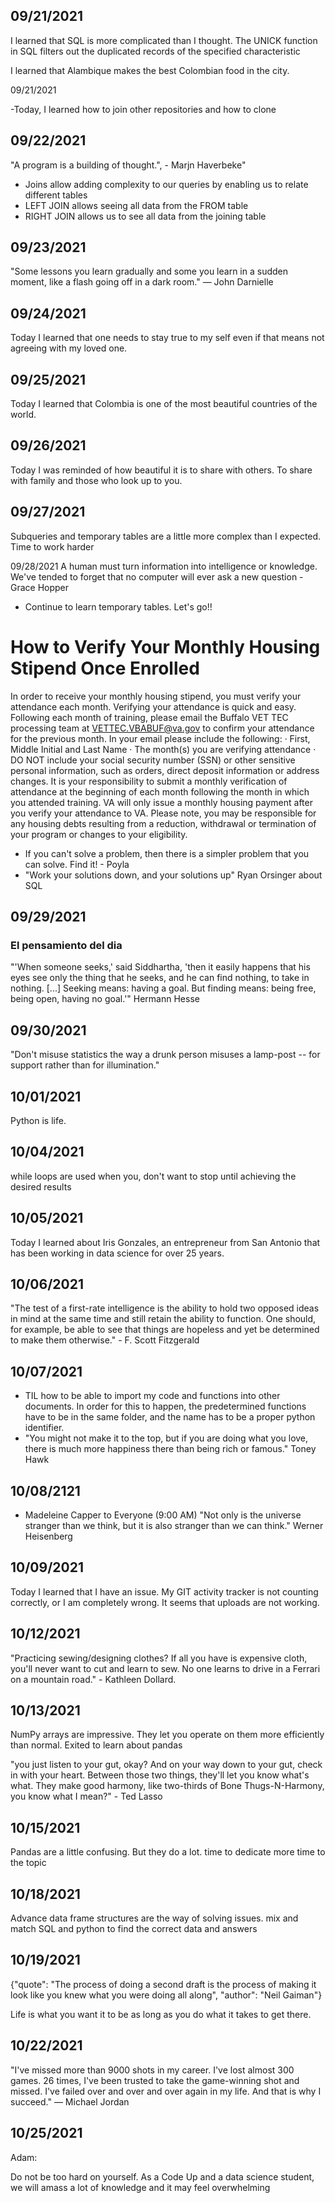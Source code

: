 ## 09/21/2021

I learned that SQL is more complicated than I thought.   The UNICK function in SQL filters out the duplicated records of the specified characteristic 

 I learned that Alambique makes the best Colombian food in the city.

09/21/2021

-Today, I learned how to join other repositories and how to clone 



## 09/22/2021

"A program is a building of thought.", - Marjn Haverbeke"

- Joins allow adding complexity to our queries by enabling us to relate different tables
- LEFT JOIN allows seeing all data from the FROM table
- RIGHT JOIN allows us to see all data from the joining table



## 09/23/2021

"Some lessons you learn gradually and some you learn in a sudden moment, like a flash going off in a dark room." ― John Darnielle

## 09/24/2021

Today I learned that one needs to stay true to my self even if that means not agreeing with my loved one.



## 09/25/2021

Today I learned that Colombia is one of the most beautiful countries of the world.



## 09/26/2021

Today I was reminded of how beautiful it is to share with others. To share with family and those who look up to you. 



## 09/27/2021 

Subqueries and temporary tables are a little more complex than I expected. Time to work harder

09/28/2021 A human must turn information into intelligence or knowledge. We've tended to forget that no computer will ever ask a new question - Grace Hopper

- Continue to learn temporary tables. Let's go!!

# How to Verify Your Monthly Housing Stipend Once Enrolled

In order to receive your monthly housing stipend, you must verify your attendance each month. Verifying your attendance is quick and easy. Following each month of training, please email the Buffalo VET TEC processing team at VETTEC.VBABUF@va.gov to confirm your attendance for the previous month.  In your email please include the following: · First, Middle Initial and Last Name · The month(s) you are verifying attendance · DO NOT include your social security number (SSN) or other sensitive personal information, such as orders, direct deposit information or address changes. It is your responsibility to submit a monthly verification of attendance at the beginning of each month following the month in which you attended training. VA will only issue a monthly housing payment after you verify your attendance to VA. Please note, you may be responsible for any housing debts resulting from a reduction, withdrawal or termination of your program or changes to your eligibility.

- If you can't solve a problem, then there is a simpler problem that you can solve. Find it! - Poyla
- "Work your solutions down, and your solutions up" Ryan Orsinger about SQL 

## 09/29/2021

### El pensamiento del dia

"'When someone seeks,' said Siddhartha, 'then it easily happens that his eyes see only the thing that he seeks, and he can find nothing, to take in nothing. [...] Seeking means: having a goal. But finding means: being free, being open, having no goal.'" Hermann Hesse

## 09/30/2021

"Don't misuse statistics the way a drunk person misuses a lamp-post -- for support rather than for illumination."

## 10/01/2021

Python is life.

## 10/04/2021

 while loops are used when you, don't want to stop until achieving the desired results

## 10/05/2021

Today I learned about Iris Gonzales, an entrepreneur from San Antonio that has been working in data science for over 25 years.

## 10/06/2021

"The test of a first-rate intelligence is the ability to hold two opposed ideas in mind at the same time and still retain the ability to function. One should, for example, be able to see that things are hopeless and yet be determined to make them otherwise." - F. Scott Fitzgerald

## 10/07/2021

- TIL how to be able to import my code and functions into other documents. In order for this to happen, the predetermined functions have to be in the same folder, and the name has to be a proper python identifier.
- "You might not make it to the top, but if you are doing what you love, there is much more happiness there than being rich or famous." Toney Hawk

## 10/08/2121

- Madeleine Capper to Everyone (9:00 AM) "Not only is the universe stranger than we think, but it is also stranger than we can think." Werner Heisenberg

## 10/09/2021 

Today I learned that I have an issue. My GIT activity tracker is not counting correctly, or I am completely wrong. It seems that uploads are not working.

## 10/12/2021

"Practicing sewing/designing clothes? If all you have is expensive cloth, you'll never want to cut and learn to sew. No one learns to drive in a Ferrari on a mountain road." - Kathleen Dollard.

## 10/13/2021

NumPy arrays are impressive. They let you operate on them more efficiently than normal. Exited to learn about pandas

"you just listen to your gut, okay? And on your way down to your gut, check in with your heart. Between those two things, they'll let you know what's what. They make good harmony, like two-thirds of Bone Thugs-N-Harmony, you know what I mean?" - Ted Lasso

## 10/15/2021

Pandas are a little confusing. But they do a lot. time to dedicate more time to the topic

## 10/18/2021

Advance data frame structures are the way of solving issues. mix and match SQL and python to find the correct data and answers

## 10/19/2021

{"quote": "The process of doing a second draft is the process of making it look like you knew what you were doing all along", "author": "Neil Gaiman"}

Life is what you want it to be as long as you do what it takes to get there.

## 10/22/2021 

"I've missed more than 9000 shots in my career. I've lost almost 300 games. 26 times, I've been trusted to take the game-winning shot and missed. I've failed over and over and over again in my life. And that is why I succeed." ― Michael Jordan

## 10/25/2021 

Adam: 

Do not be too hard on yourself. As a Code Up and a data science student, we will amass a lot of knowledge and it may feel overwhelming 